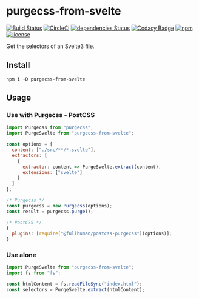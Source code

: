 # purgecss-from-svelte

[![Build Status](https://travis-ci.org/langbamit/purgecss-from-svelte.svg?branch=master)](https://travis-ci.org/langbamit/purgecss-from-svelte)
[![CircleCi](https://circleci.com/gh/langbamit/purgecss-from-svelte/tree/master.svg?style=shield)]()
[![dependencies Status](https://david-dm.org/langbamit/purgecss-from-svelte/status.svg)](https://david-dm.org/langbamit/purgecss-from-svelte)
[![Codacy Badge](https://api.codacy.com/project/badge/Grade/a711f39a6c2b44b2a4a55bd2a7a6c8cf)](https://www.codacy.com/app/langbamit/purgecss-from-svelte?utm_source=github.com&utm_medium=referral&utm_content=langbamit/purgecss-from-svelte&utm_campaign=Badge_Grade)
[![npm](https://img.shields.io/npm/v/purgecss-from-svelte.svg)](https://www.npmjs.com/package/purgecss-from-svelte)
[![license](https://img.shields.io/github/license/langbamit/purgecss-from-svelte.svg)]()

Get the selectors of an Svelte3 file.

## Install

```
npm i -D purgecss-from-svelte
```

## Usage

### Use with Purgecss - PostCSS

```js
import Purgecss from "purgecss";
import PurgeSvelte from "purgecss-from-svelte";

const options = {
  content: ["./src/**/*.svelte"],
  extractors: [
    {
      extractor: content => PurgeSvelte.extract(content),
      extensions: ["svelte"]
    }
  ]
};

/* Purgecss */
const purgecss = new Purgecss(options);
const result = purgecss.purge();

/* PostCSS */
{
  plugins: [require("@fullhuman/postcss-purgecss")(options)];
}
```

### Use alone

```js
import PurgeSvelte from "purgecss-from-svelte";
import fs from "fs";

const htmlContent = fs.readFileSync("index.html");
const selectors = PurgeSvelte.extract(htmlContent);
```